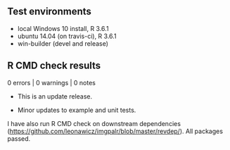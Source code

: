 ## Test environments
* local Windows 10 install, R 3.6.1
* ubuntu 14.04 (on travis-ci), R 3.6.1
* win-builder (devel and release)

## R CMD check results

0 errors | 0 warnings | 0 notes

* This is an update release.

* Minor updates to example and unit tests.

I have also run R CMD check on downstream dependencies 
(https://github.com/leonawicz/imgpalr/blob/master/revdep/). 
All packages passed.
